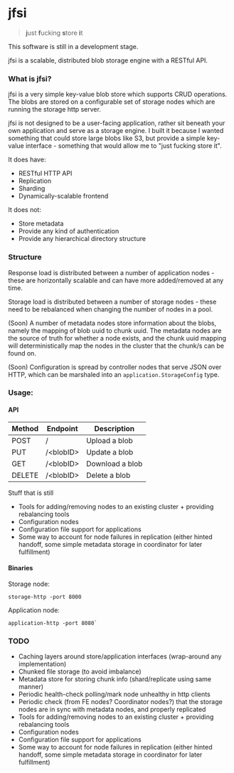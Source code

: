 # jfsi

> **j**ust **f**ucking **s**tore **i**t

This software is still in a development stage.

jfsi is a scalable, distributed blob storage engine with a RESTful API.

### What is jfsi?
jfsi is a very simple key-value blob store which supports CRUD
operations. The blobs are stored on a configurable set of storage
nodes which are running the storage http server.

jfsi is not designed to be a user-facing application, rather sit beneath
your own application and serve as a storage engine. I built it because
I wanted something that could store large blobs like S3, but provide a
simple key-value interface - something that would allow me to
"just fucking store it".

It does have:
 - RESTful HTTP API
 - Replication
 - Sharding
 - Dynamically-scalable frontend

It does not:
 - Store metadata
 - Provide any kind of authentication
 - Provide any hierarchical directory structure

### Structure

Response load is distributed between a number of application nodes - these
are horizontally scalable and can have more added/removed at any time.

Storage load is distributed between a number of storage nodes - these
need to be rebalanced when changing the number of nodes in a pool.

(Soon) A number of metadata nodes store information about the blobs, namely
the mapping of blob uuid to chunk uuid. The metadata nodes are the source of
truth for whether a node exists, and the chunk uuid mapping will
deterministically map the nodes in the cluster that the chunk/s can be found
on.

(Soon) Configuration is spread by controller nodes that serve JSON over HTTP,
which can be marshaled into an `application.StorageConfig` type.

### Usage:

#### API

| **Method**    | **Endpoint**      | **Description**   |
|---------------|-------------------|-------------------|
| POST          | /                 | Upload a blob     |
| PUT           | /&lt;blobID&gt;   | Update a blob     |
| GET           | /&lt;blobID&gt;   | Download a blob   |
| DELETE        | /&lt;blobID&gt;   | Delete a blob     |

Stuff that is still 
- Tools for adding/removing nodes to an existing cluster + providing rebalancing tools
- Configuration nodes
- Configuration file support for applications
- Some way to account for node failures in replication (either hinted handoff, some simple metadata storage in coordinator for later fulfillment)


#### Binaries
Storage node:
```
storage-http -port 8000
```

Application node:
```
application-http -port 8080`
```

### TODO
 - Caching layers around store/application interfaces (wrap-around any implementation)
 - Chunked file storage (to avoid imbalance)
 - Metadata store for storing chunk info (shard/replicate using same manner)
 - Periodic health-check polling/mark node unhealthy in http clients
 - Periodic check (from FE nodes? Coordinator nodes?) that the storage nodes are in
   sync with metadata nodes, and properly replicated
 - Tools for adding/removing nodes to an existing cluster + providing rebalancing tools
 - Configuration nodes
 - Configuration file support for applications
 - Some way to account for node failures in replication (either hinted handoff, some simple metadata storage in coordinator for later fulfillment)
